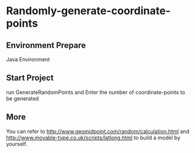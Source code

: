 # Randomly-generate-coordinate-points

## Environment Prepare

Java Environment

## Start Project

run GenerateRandomPoints and Enter the number of coordinate-points to be generated

## More

You can refer to http://www.geomidpoint.com/random/calculation.html and http://www.movable-type.co.uk/scripts/latlong.html to build a model by yourself.
